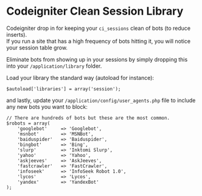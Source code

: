 Codeigniter Clean Session Library
==================================

Codeigniter drop in for keeping your `ci_sessions` clean of bots (to reduce inserts).  
If you run a site that has a high frequency of bots hitting it, you will notice your session table grow.  

Eliminate bots from showing up in your sessions by simply dropping this into your `/application/library` folder.

Load your library the standard way (autoload for instance):  

    $autoload['libraries'] = array('session');

and lastly, update your `/application/config/user_agents.php` file to include any new bots you want to block:  

    // There are hundreds of bots but these are the most common.
    $robots = array(
    	'googlebot'		=> 'Googlebot',
    	'msnbot'		=> 'MSNBot',
    	'baiduspider'	=> 'Baiduspider',
    	'bingbot'		=> 'Bing',
    	'slurp'			=> 'Inktomi Slurp',
    	'yahoo'			=> 'Yahoo',
    	'askjeeves'		=> 'AskJeeves',
    	'fastcrawler'	=> 'FastCrawler',
    	'infoseek'		=> 'InfoSeek Robot 1.0',
    	'lycos'			=> 'Lycos',
    	'yandex'		=> 'YandexBot'
    );

